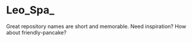 # Leo_Spa_
Great repository names are short and memorable. Need inspiration? How about friendly-pancake?

